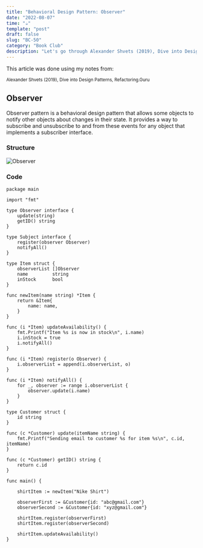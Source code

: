 ```yaml
---
title: "Behavioral Design Pattern: Observer"
date: "2022-08-07"
time: "☕️"
template: "post"
draft: false
slug: "BC-50"
category: "Book Club"
description: "Let's go through Alexander Shvets (2019), Dive into Design Patterns, Behavioral Deisgn Patterns"
---
```


This article was done using my notes from:

<sub>Alexander Shvets (2019), Dive into Design Patterns, Refactoring.Guru</sub>

##  Observer

Observer pattern is a behavioral design pattern that allows some objects to notify other objects about changes in their state. It provides a way to subscribe and unsubscribe to and from these events for any object that implements a subscriber interface.

### Structure

![Observer](/media/architecture/observer-pattern.png)

### Code

```
package main

import "fmt"

type Observer interface {
	update(string)
	getID() string
}

type Subject interface {
	register(observer Observer)
	notifyAll()
}

type Item struct {
	observerList []Observer
	name         string
	inStock      bool
}

func newItem(name string) *Item {
	return &Item{
		name: name,
	}
}

func (i *Item) updateAvailability() {
	fmt.Printf("Item %s is now in stock\n", i.name)
	i.inStock = true
	i.notifyAll()
}

func (i *Item) register(o Observer) {
	i.observerList = append(i.observerList, o)
}

func (i *Item) notifyAll() {
	for _, observer := range i.observerList {
		observer.update(i.name)
	}
}

type Customer struct {
	id string
}

func (c *Customer) update(itemName string) {
	fmt.Printf("Sending email to customer %s for item %s\n", c.id, itemName)
}

func (c *Customer) getID() string {
	return c.id
}

func main() {

	shirtItem := newItem("Nike Shirt")

	observerFirst := &Customer{id: "abc@gmail.com"}
	observerSecond := &Customer{id: "xyz@gmail.com"}

	shirtItem.register(observerFirst)
	shirtItem.register(observerSecond)

	shirtItem.updateAvailability()
}
```
